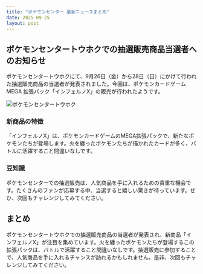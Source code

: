 ```yaml
---
title: "ポケモンセンター 最新ニュースまとめ"
date: 2025-09-25
layout: post
---
```


## ポケモンセンタートウホクでの抽選販売商品当選者へのお知らせ

ポケモンセンタートウホクにて、9月26日（金）から28日（日）にかけて行われた抽選販売商品の当選者が発表されました。今回は、ポケモンカードゲーム MEGA 拡張パック「インフェルノX」の販売が行われたようです。

![ポケモンセンタートウホク](https://example.com/pokemon_center.jpg)

### 新商品の特徴

「インフェルノX」は、ポケモンカードゲームのMEGA拡張パックで、新たなポケモンたちが登場します。火を纏ったポケモンたちが描かれたカードが多く、バトルに活躍すること間違いなしです。

### 豆知識

ポケモンセンターでの抽選販売は、人気商品を手に入れるための貴重な機会です。たくさんのファンが応募する中、当選すると嬉しい驚きが待っています。ぜひ、次回もチャレンジしてみてください。

## まとめ

ポケモンセンタートウホクでの抽選販売商品の当選者が発表され、新商品「インフェルノX」が注目を集めています。火を纏ったポケモンたちが登場するこの拡張パックは、バトルで活躍すること間違いなしです。抽選販売に参加することで、人気商品を手に入れるチャンスが訪れるかもしれません。是非、次回もチャレンジしてみてください。